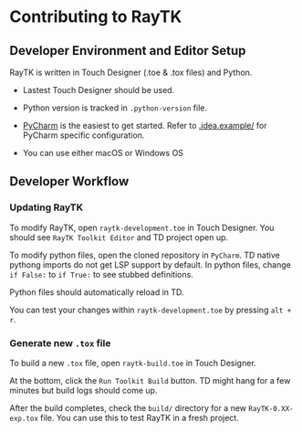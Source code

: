 # Contributing to RayTK

## Developer Environment and Editor Setup

RayTK is written in Touch Designer (.toe & .tox files) and Python.

- Lastest Touch Designer should be used.

- Python version is tracked in `.python-version` file.

- [PyCharm](https://www.jetbrains.com/pycharm/) is the easiest to get started. Refer to [.idea.example/](/.idea.example/) for PyCharm specific configuration.

- You can use either macOS or Windows OS

## Developer Workflow

### Updating RayTK

To modify RayTK, open `raytk-development.toe` in Touch Designer. You should see `RayTK Toolkit Editor` and TD project open up.

To modify python files, open the cloned repository in `PyCharm`. TD native pythong imports do not get LSP support by default. In python files, change `if False:` to `if True:` to see stubbed definitions.

Python files should automatically reload in TD.

You can test your changes within `raytk-development.toe` by pressing `alt + r`.

### Generate new `.tox` file

To build a new `.tox` file, open `raytk-build.toe` in Touch Designer.

At the bottom, click the `Run Toolkit Build` button. TD might hang for a few minutes but build logs should come up.

After the build completes, check the `build/` directory for a new `RayTK-0.XX-exp.tox` file. You can use this to test RayTK in a fresh project.


